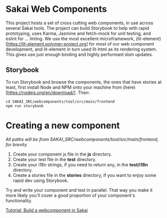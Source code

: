 # Sakai Web Components

This project hosts a set of cross cutting web components, in use across several Sakai tools. The
project can build Storybook to help with rapid prototyping, uses Karma, Jasmine and fetch-mock
for unit testing, and eslint for ... linting. We use the most excellent microframework,
(lit-element)[https://lit-element.polymer-project.org] for most of our web component development,
and lit-element in turn used lit-html as its rendering system. This gives use just enough binding
and highly performant dom updates.

## Storybook

To run Storybook and browse the components, the ones that have stories at least, first install Node
and NPM onto your machine from (here)[https://nodejs.org/en/download/]. Then:

    cd SAKAI_SRC/webcomponents/tool/src/main/frontend
    npm run storybook

# Creating a new component

*All paths will be from SAKAI\_SRC/webcomponents/tool/src/main/frontend, for brevity.*

1. Create your component js file in the **js** directory.
2. Create your test file in the **test** directory.
3. Create your i18n strings, if you need to return any, in the **test/i18n** directory.
4. Create a stories file in the **stories** directory, if you want to enjoy some rapid dev
    using Storybook.

Try and write your component and test in parallel. That way you make it more likely you'll cover a
good proportion of your component's functionality.

[Tutorial: Build a webcomponent in Sakai](docs/tutorial.md)
